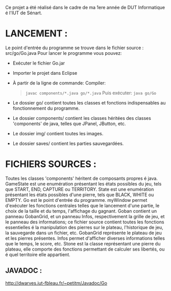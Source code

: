 Ce projet a été réalisé dans le cadre de ma 1ere année de DUT Informatique é l'IUT de Sénart.

# LANCEMENT :
Le point d'entrée du programme se trouve dans le fichier source : src/go/Go.java
Pour lancer le programme vous pouvez:
- Exécuter le fichier Go.jar
- Importer le projet dans Eclipse
- À partir de la ligne de commande:
	Compiler:
	> `javac components/*.java go/*.java`
	Puis exécuter:
	> `java go/Go`

- Le dossier go/ contient toutes les classes et fonctions indispensables au fonctionnement du programme.
- Le dossier components/ contient les classes héritées des classes 'components' de java, telles que JPanel, JButton, etc.
- Le dossier img/ contient toutes les images.
- Le dossier saves/ contient les parties sauvegardées.

# FICHIERS SOURCES :
Toutes les classes 'components' héritent de composants propres é java.
GameState est une enumération présentant les états possibles du jeu, tels que START, END, CAPTURE ou TERRITORY.
State est une enumération présentant les états possibles d'une pierre, tels que BLACK, WHITE ou EMPTY.
Go est le point d'entrée du programme.
myWindow permet d'exécuter les fonctions centrales telles que le lancement d'une partie, le choix de la taille et du temps, l'affichage du gagnant.
Goban contient un panneau GobanGrid, et un panneau Infos, respectivement la grille de jeu, et le panneau des informations; ce fichier source contient toutes les fonctions essentielles é la manipulation des pierres sur le plateau, l'historique de jeu, la sauvegarde dans un fichier, etc.
GobanGrid représente le plateau de jeu et les pierres présentes.
Infos permet d'afficher diverses informations telles que le temps, le score, etc.
Stone est la classe représentant une pierre du plateau, elle comporte des fonctions permettant de calculer ses libertés, ou é quel territoire elle appartient.

## JAVADOC :
http://dwarves.iut-fbleau.fr/~petitm/Javadoc/Go
